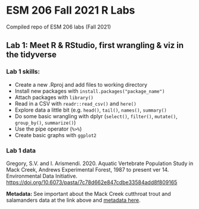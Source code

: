 # ESM 206 Fall 2021 R Labs
Compiled repo of ESM 206 labs (Fall 2021)

## Lab 1: Meet R & RStudio, first wrangling & viz in the tidyverse

### Lab 1 skills: 

- Create a new .Rproj and add files to working directory
- Install new packages with `install.packages("package_name")`
- Attach packages with `library()`
- Read in a CSV with `readr::read_csv()` and `here()`
- Explore data a little bit (e.g. `head()`, `tail()`, `names()`, `summary()`
- Do some basic wrangling with dplyr (`select()`, `filter()`, `mutate()`, `group_by()`, `summarize()`)
- Use the pipe operator (`%>%`)
- Create basic graphs with `ggplot2`

### Lab 1 data

Gregory, S.V. and I. Arismendi. 2020. Aquatic Vertebrate Population Study in Mack Creek, Andrews Experimental Forest, 1987 to present ver 14. Environmental Data Initiative. https://doi.org/10.6073/pasta/7c78d662e847cdbe33584add8f809165

**Metadata:** See important about the Mack Creek cutthroat trout and salamanders data at the link above and [metadata here](https://portal.edirepository.org/nis/metadataviewer?packageid=knb-lter-and.4027.14).
